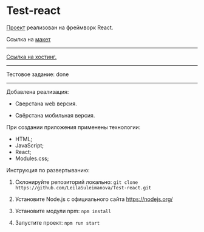 # Test-react

[Проект](https://github.com/LeilaSuleimanova/Test-react) реализован на фреймворк React.

Ссылка на [макет](<https://www.figma.com/file/uG9mrG8BdXpIDI3GduLQqs/%D0%A2%D0%B5%D1%81%D1%82%D0%BE%D0%B2%D0%BE%D0%B5-%D0%B4%D0%BB%D1%8F-%D0%BF%D1%80%D0%B3%D1%80%D0%B0%D0%BC%D0%BC%D0%B8%D1%81%D1%82%D0%B0-(%D0%94%D0%BE%D0%BF%D0%BE%D0%BB%D0%BD%D0%B5%D0%BD%D0%BD%D0%BE%D0%B5)?type=design&node-id=0-1&mode=design&t=e3stCg4dvoJqqEpK-0>)

---

[Ссылка на хостинг.](https://leilasuleimanova.github.io/Test-react/)

---

Тестовое задание: done

---

Добавлена реализация:

- Сверстана web версия.

- Свёрстана мобильная версия.

При создании приложения применены технологии:

- HTML;
- JavaScript;
- React;
- Modules.css;

Инструкция по развертыванию:

1. Склонируйте репозиторий локально: `git clone https://github.com/LeilaSuleimanova/Test-react.git`

2. Установите Node.js с официального сайта https://nodejs.org/

3. Установите модули npm: `npm install`

4. Запустите проект: `npm run start`


